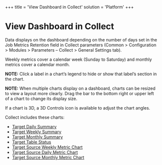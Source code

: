 +++
title = 'View Dashboard in Collect'
solution = 'Platform'
+++

# View Dashboard in Collect

Data displays on the dashboard depending on the number of days set in
the Job Metrics Retention field in Collect parameters (Common \>
Configuration \> Modules \> Parameters – Collect \> General Settings
tab).

Weekly metrics cover a calendar week (Sunday to Saturday) and monthly
metrics cover a calendar month.

<span style="font-weight: bold;">NOTE:</span> Click a label in a chart’s
legend to hide or show that label’s section in the chart.

<span style="font-weight: bold;">NOTE:</span> When multiple charts
display on a dashboard, charts can be resized to view a layout more
clearly. Drag the bar to the bottom right or upper left of a chart to
change its display size.

If a chart is 3D, a 3D Controls icon is available to adjust the chart
angles.

Collect includes these charts:

  - [Target Daily Summary](../Page_Desc/Target_Daily_Summary)
  - [Target Weekly Summary](../Page_Desc/Target_Weekly_Summary)
  - [Target Monthly Summary](../Page_Desc/Target_Monthly_Summary)
  - [Target Table Status](../Page_Desc/Target_Table_Status)
  - [Target Source Weekly Metric
    Chart](../Page_Desc/Target_Source_Weekly_Metric_Chart)
  - [Target Source Daily Metric
    Chart](../Page_Desc/Target_Source_Daily_Metric_Chart)
  - [Target Source Monthly Metric
    Chart](../Page_Desc/Target_Source_Monthly_Metric_Chart)
